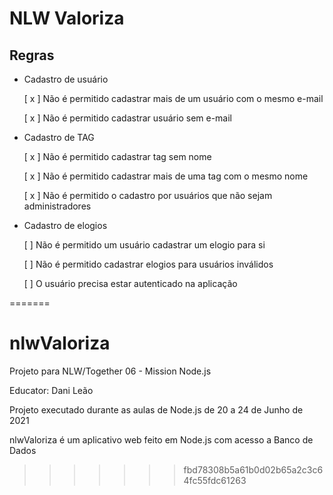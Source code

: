 # NLW Valoriza


## Regras

 - Cadastro de usuário

   [ x ] Não é permitido cadastrar mais de um usuário com o mesmo e-mail

   [ x ] Não é permitido cadastrar usuário sem e-mail



 - Cadastro de TAG

   [ x ] Não é permitido cadastrar tag sem nome

   [ x ] Não é permitido cadastrar mais de uma tag com o mesmo nome

   [ x ] Não é permitido o cadastro por usuários que não sejam administradores



 - Cadastro de elogios

   [ ] Não é permitido um usuário cadastrar um elogio para si

   [ ] Não é permitido cadastrar elogios para usuários inválidos

   [ ] O usuário precisa estar autenticado na aplicação

=======
# nlwValoriza
Projeto para NLW/Together 06 - Mission Node.js

Educator: Dani Leão

Projeto executado durante as aulas de Node.js de 
20 a 24 de Junho de 2021

nlwValoriza é um aplicativo web feito em Node.js
com acesso a Banco de Dados
>>>>>>> fbd78308b5a61b0d02b65a2c3c64fc55fdc61263
